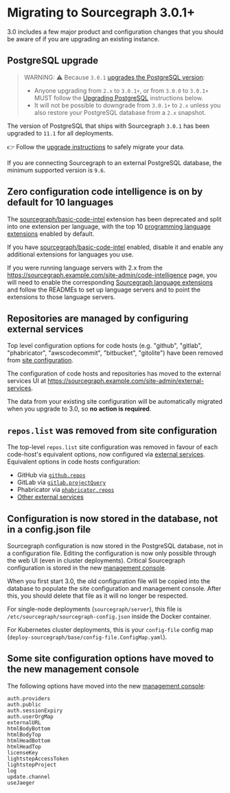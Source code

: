 # Migrating to Sourcegraph 3.0.1+

3.0 includes a few major product and configuration changes that you should be aware of if you are upgrading an existing instance.

## PostgreSQL upgrade

> WARNING: ⚠️ Because `3.0.1` [upgrades the PostgreSQL version](../postgres.md):
>
> - Anyone upgrading from `2.x` to `3.0.1+`, or from `3.0.0` to `3.0.1+` MUST follow the [Upgrading PostgreSQL](../postgres.md) instructions below.
> - It will not be possible to downgrade from `3.0.1+` to `2.x` unless you also restore your PostgreSQL database from a `2.x` snapshot.

The version of PostgreSQL that ships with Sourcegraph `3.0.1` has been upgraded to `11.1` for all deployments.

👉 Follow the [upgrade instructions](../postgres.md) to safely migrate your data.

If you are connecting Sourcegraph to an external PostgreSQL database, the minimum supported version is `9.6`.

## Zero configuration code intelligence is on by default for 10 languages

The [sourcegraph/basic-code-intel](https://sourcegraph.com/extensions/sourcegraph/basic-code-intel) extension has been deprecated and split into one extension per language, with the top 10 [programming language extensions](https://sourcegraph.com/extensions?query=category%3A"Programming+languages") enabled by default.

If you have [sourcegraph/basic-code-intel](https://sourcegraph.com/extensions/sourcegraph/basic-code-intel) enabled, disable it and enable any additional extensions for languages you use.

If you were running language servers with 2.x from the https://sourcegraph.example.com/site-admin/code-intelligence page, you will need to enable the corresponding [Sourcegraph language extensions](https://sourcegraph.com/extensions?query=category%3A"Programming+languages") and follow the READMEs to set up language servers and to point the extensions to those language servers.

## Repositories are managed by configuring external services

Top level configuration options for code hosts (e.g. "github", "gitlab", "phabricator", "awscodecommit", "bitbucket", "gitolite") have been removed from [site configuration](https://docs.sourcegraph.com/admin/site_config/all).

The configuration of code hosts and repositories has moved to the external services UI at https://sourcegraph.example.com/site-admin/external-services.

The data from your existing site configuration will be automatically migrated when you upgrade to 3.0, so **no action is required**.

## `repos.list` was removed from site configuration

The top-level `repos.list` site configuration was removed in favour of each code-host's equivalent options, now configured via [external services](#Repositories-are-managed-by-configuring-external-services). Equivalent options in code hosts configuration:

- GitHub via [`github.repos`](https://docs.sourcegraph.com/admin/site_config/all#repos-array)
- GitLab via [`gitlab.projectQuery`](https://docs.sourcegraph.com/admin/site_config/all#projectquery-array)
- Phabricator via [`phabricator.repos`](https://docs.sourcegraph.com/admin/site_config/all#phabricator-array)
- [Other external services](https://docs.sourcegraph.com/admin/repo/add_from_other_external_services)

## Configuration is now stored in the database, not in a config.json file

Sourcegraph configuration is now stored in the PostgreSQL database, not in a configuration file. Editing the configuration is now only possible through the web UI (even in cluster deployments). Critical Sourcegraph configuration is stored in the new [management console](../management_console.md).

When you first start 3.0, the old configuration file will be copied into the database to populate the site configuration and management console. After this, you should delete that file as it will no longer be respected.

For single-node deployments (`sourcegraph/server`), this file is `/etc/sourcegraph/sourcegraph-config.json` inside the Docker container.

For Kubernetes cluster deployments, this is your `config-file` config map (`deploy-sourcegraph/base/config-file.ConfigMap.yaml`).

## Some site configuration options have moved to the new management console

The following options have moved into the new [management console](../management_console.md):

```
auth.providers
auth.public
auth.sessionExpiry
auth.userOrgMap
externalURL
htmlBodyBottom
htmlBodyTop
htmlHeadBottom
htmlHeadTop
licenseKey
lightstepAccessToken
lightstepProject
log
update.channel
useJaeger
```
